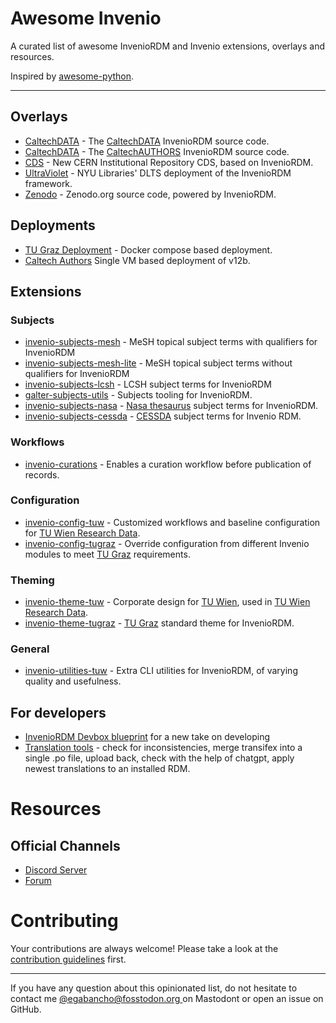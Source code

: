 # Awesome Invenio

A curated list of awesome InvenioRDM and Invenio extensions, overlays and resources.

Inspired by [awesome-python](https://github.com/vinta/awesome-python).

---

## Overlays

* [CaltechDATA](https://github.com/caltechlibrary/caltechdata) - The [CaltechDATA](https://data.caltech.edu) InvenioRDM source code.
* [CaltechDATA](https://github.com/caltechlibrary/caltechauthors) - The [CaltechAUTHORS](https://authors.library.caltech.edu) InvenioRDM source code.
* [CDS](https://github.com/CERNDocumentServer/cds-rdm) - New CERN Institutional Repository CDS, based on InvenioRDM.
* [UltraViolet](https://github.com/nyudlts/ultraviolet) - NYU Libraries' DLTS deployment of the InvenioRDM framework.
* [Zenodo](https://github.com/zenodo/zenodo-rdm) - Zenodo.org source code, powered by InvenioRDM.

## Deployments

* [TU Graz Deployment](https://tu-graz-library.github.io/docs-repository) - Docker compose based deployment.
* [Caltech Authors](https://github.com/caltechlibrary/caltechauthors?tab=readme-ov-file#caltechauthors) Single VM based deployment of v12b.


## Extensions

### Subjects
* [invenio-subjects-mesh](https://github.com/galterlibrary/invenio-subjects-mesh) - MeSH topical subject terms with qualifiers for InvenioRDM
* [invenio-subjects-mesh-lite](https://github.com/galterlibrary/invenio-subjects-mesh-lite) - MeSH topical subject terms without qualifiers for InvenioRDM
* [invenio-subjects-lcsh](https://github.com/galterlibrary/invenio-subjects-lcsh) - LCSH subject terms for InvenioRDM
* [galter-subjects-utils](https://github.com/galterlibrary/galter-subjects-utils) - Subjects tooling for InvenioRDM.
* [invenio-subjects-nasa](https://github.com/Samk13/invenio-subjects-nasa) - [Nasa thesaurus](https://sti.nasa.gov/nasa-thesaurus/) subject terms for InvenioRDM.
* [invenio-subjects-cessda](https://github.com/Samk13/invenio-subjects-cessda) - [CESSDA](https://www.cessda.eu/) subject terms for Invenio RDM.

### Workflows
* [invenio-curations](https://github.com/tu-graz-library/invenio-curations) - Enables a curation workflow before publication of records.

### Configuration
* [invenio-config-tuw](https://gitlab.tuwien.ac.at/fairdata/invenio-config-tuw) - Customized workflows and baseline configuration for [TU Wien Research Data](https://researchdata.tuwien.ac.at/).
* [invenio-config-tugraz](https://github.com/tu-graz-library/invenio-config-tugraz) - Override configuration from different Invenio modules to meet [TU Graz](https://www.tugraz.at/home) requirements.

### Theming
* [invenio-theme-tuw](https://gitlab.tuwien.ac.at/fairdata/invenio-theme-tuw) - Corporate design for [TU Wien](https://www.tuwien.at/), used in [TU Wien Research Data](https://researchdata.tuwien.ac.at/).
* [invenio-theme-tugraz](https://github.com/tu-graz-library/invenio-theme-tugraz) - [TU Graz](https://github.com/tu-graz-library/invenio-theme-tugraz) standard theme for InvenioRDM.

### General
* [invenio-utilities-tuw](https://gitlab.tuwien.ac.at/fairdata/invenio-utilities-tuw) - Extra CLI utilities for InvenioRDM, of varying quality and usefulness.


## For developers

* [InvenioRDM Devbox blueprint](https://github.com/ulbmuenster/invenio-devbox) for a new take on developing
* [Translation tools](https://github.com/oarepo/rdm-lang-tools/) - check for inconsistencies, merge transifex into a single .po file, upload back, check with the help of chatgpt, apply newest translations to an installed RDM.

# Resources

## Official Channels

* [Discord Server](https://discord.gg/8qatqBC)
* [Forum](https://invenio-talk.web.cern.ch/)

# Contributing

Your contributions are always welcome! Please take a look at the
[contribution guidelines](https://github.com/inveniosoftware/awesome-invenio/blob/master/CONTRIBUTING.md)
first.

- - -

If you have any question about this opinionated list, do not hesitate to contact me
[@egabancho@fosstodon.org ](https://fosstodon.org/@egabancho) on Mastodont or open
an issue on GitHub.
